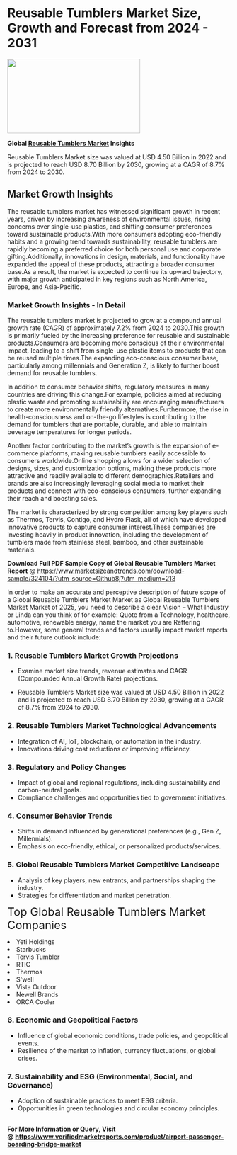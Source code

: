 <H1>Reusable Tumblers Market Size, Growth and Forecast from 2024 - 2031</H1><img class="aligncenter size-medium wp-image-584254" src="https://thirdeyenews.in/wp-content/uploads/2024/09/Global-Market-Research-300x168.jpeg" alt="" width="300" height="168" /><p><strong>Global&nbsp;<a href="https://www.marketsizeandtrends.com/download-sample/324104/?utm_source=Github8j?utm_medium=213">Reusable Tumblers Market</a> Insights</strong></p><p>Reusable Tumblers Market size was valued at USD 4.50 Billion in 2022 and is projected to reach USD 8.70 Billion by 2030, growing at a CAGR of 8.7% from 2024 to 2030.</p><p><h2>Market Growth Insights</h2> <p>The reusable tumblers market has witnessed significant growth in recent years, driven by increasing awareness of environmental issues, rising concerns over single-use plastics, and shifting consumer preferences toward sustainable products.With more consumers adopting eco-friendly habits and a growing trend towards sustainability, reusable tumblers are rapidly becoming a preferred choice for both personal use and corporate gifting.Additionally, innovations in design, materials, and functionality have expanded the appeal of these products, attracting a broader consumer base.As a result, the market is expected to continue its upward trajectory, with major growth anticipated in key regions such as North America, Europe, and Asia-Pacific.</p> <h3>Market Growth Insights - In Detail</h3> <p>The reusable tumblers market is projected to grow at a compound annual growth rate (CAGR) of approximately 7.2% from 2024 to 2030.This growth is primarily fueled by the increasing preference for reusable and sustainable products.Consumers are becoming more conscious of their environmental impact, leading to a shift from single-use plastic items to products that can be reused multiple times.The expanding eco-conscious consumer base, particularly among millennials and Generation Z, is likely to further boost demand for reusable tumblers.</p> <p>In addition to consumer behavior shifts, regulatory measures in many countries are driving this change.For example, policies aimed at reducing plastic waste and promoting sustainability are encouraging manufacturers to create more environmentally friendly alternatives.Furthermore, the rise in health-consciousness and on-the-go lifestyles is contributing to the demand for tumblers that are portable, durable, and able to maintain beverage temperatures for longer periods.</p> <p>Another factor contributing to the market’s growth is the expansion of e-commerce platforms, making reusable tumblers easily accessible to consumers worldwide.Online shopping allows for a wider selection of designs, sizes, and customization options, making these products more attractive and readily available to different demographics.Retailers and brands are also increasingly leveraging social media to market their products and connect with eco-conscious consumers, further expanding their reach and boosting sales.</p> <p>The market is characterized by strong competition among key players such as Thermos, Tervis, Contigo, and Hydro Flask, all of which have developed innovative products to capture consumer interest.These companies are investing heavily in product innovation, including the development of tumblers made from stainless steel, bamboo, and other sustainable materials.</p> <p><span class=""><strong>Download Full PDF Sample Copy of Global Reusable Tumblers Market Report</strong> @ <a href="https://www.marketsizeandtrends.com/download-sample/324104/?utm_source=Github8j?utm_medium=213" target="_blank">https://www.marketsizeandtrends.com/download-sample/324104/?utm_source=Github8j?utm_medium=213</a></span></p><p>In order to make an accurate and perceptive description of future scope of a Global&nbsp;Reusable Tumblers Market Market as Global&nbsp;Reusable Tumblers Market Market of 2025, you need to describe a clear Vision &ndash; What Industry or Linda can you think of for example: Quote from a Technology, healthcare, automotive, renewable energy, name the market you are Reffering to.However, some general trends and factors usually impact market reports and their future outlook include:</p><h3>1.&nbsp;<strong>Reusable Tumblers Market Growth Projections</strong></h3><ul><li>Examine market size trends, revenue estimates and CAGR (Compounded Annual Growth Rate) projections.</li><li><p>Reusable Tumblers Market size was valued at USD 4.50 Billion in 2022 and is projected to reach USD 8.70 Billion by 2030, growing at a CAGR of 8.7% from 2024 to 2030.</p></li></ul><h3>2.&nbsp;<strong>Reusable Tumblers Market Technological Advancements</strong></h3><ul><li>Integration of AI, IoT, blockchain, or automation in the industry.</li><li>Innovations driving cost reductions or improving efficiency.</li></ul><h3>3.&nbsp;<strong>Regulatory and Policy Changes</strong></h3><ul><li>Impact of global and regional regulations, including sustainability and carbon-neutral goals.</li><li>Compliance challenges and opportunities tied to government initiatives.</li></ul><h3>4.&nbsp;<strong>Consumer Behavior Trends</strong></h3><ul><li>Shifts in demand influenced by generational preferences (e.g., Gen Z, Millennials).</li><li>Emphasis on eco-friendly, ethical, or personalized products/services.</li></ul><h3>5.&nbsp;<strong>Global Reusable Tumblers Market Competitive Landscape</strong></h3><ul><li>Analysis of key players, new entrants, and partnerships shaping the industry.</li><li>Strategies for differentiation and market penetration.</li></ul><p data-pm-slice="1 1 []"><span style="color: inherit; font-family: inherit; font-size: 25px;">Top Global Reusable Tumblers Market Companies</span></p><div class="" data-test-id=""><p><li>Yeti Holdings</li><li> Starbucks</li><li> Tervis Tumbler</li><li> RTIC</li><li> Thermos</li><li> S'well</li><li> Vista Outdoor</li><li> Newell Brands</li><li> ORCA Cooler</li></p></div><h3>6.&nbsp;<strong>Economic and Geopolitical Factors</strong></h3><ul><li>Influence of global economic conditions, trade policies, and geopolitical events.</li><li>Resilience of the market to inflation, currency fluctuations, or global crises.</li></ul><h3>7.&nbsp;<strong>Sustainability and ESG (Environmental, Social, and Governance)</strong></h3><ul><li>Adoption of sustainable practices to meet ESG criteria.</li><li>Opportunities in green technologies and circular economy principles.</li></ul><h2><strong style="font-size: 14px;">For More Information or Query, Visit @&nbsp;</strong><a style="background-color: #ffffff; font-size: 14px;" href="https://www.marketsizeandtrends.com/report/reusable-tumblers-market/" target="_blank">https://www.verifiedmarketreports.com/product/airport-passenger-boarding-bridge-market</a></h2>